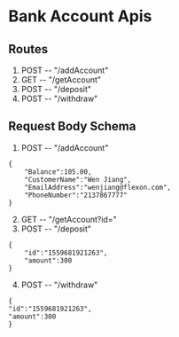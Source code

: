 # Bank Account Apis

## Routes

1. POST -- "/addAccount"
2. GET -- "/getAccount"
3. POST -- "/deposit"
4. POST -- "/withdraw"

## Request Body Schema

1. POST -- "/addAccount"

```
{
	"Balance":105.00,
	"CustomerName":"Wen Jiang",
	"EmailAddress":"wenjiang@flexon.com",
	"PhoneNumber":"2137867777"
}
```

2. GET -- "/getAccount?id=<Acc No.>"
3. POST -- "/deposit"

```
{
	"id":"1559681921263",
	"amount":300
}
```

4. POST -- "/withdraw"

```
{
"id":"1559681921263",
"amount":300
}
```
